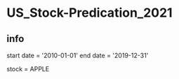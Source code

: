 # US_Stock-Predication_2021

## info

start date = '2010-01-01'
end date = '2019-12-31'

stock = APPLE
